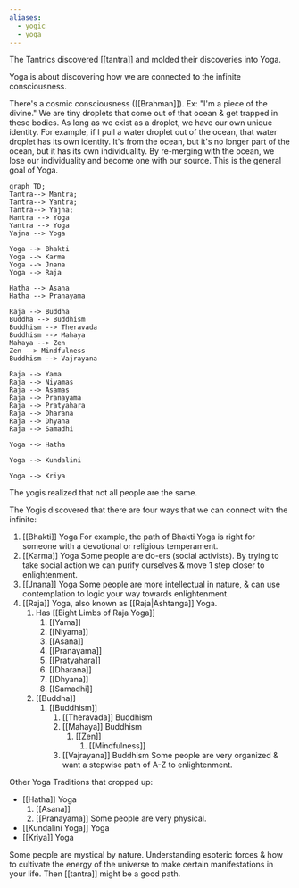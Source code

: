 ```yaml
---
aliases:
  - yogic
  - yoga
---
```

The Tantrics discovered [[tantra]] and molded their discoveries into Yoga.

Yoga is about discovering how we are connected to the infinite consciousness.

There's a cosmic consciousness ([[Brahman]]). Ex: "I'm a piece of the divine."
We are tiny droplets that come out of that ocean & get trapped in these bodies. As long as we exist as a droplet, we have our own unique identity.
For example, if I pull a water droplet out of the ocean, that water droplet has its own identity. It's from the ocean, but it's no longer part of the ocean, but it has its own individuality. By re-merging with the ocean, we lose our individuality and become one with our source. This is the general goal of Yoga.



``` mermaid
graph TD;
Tantra--> Mantra;
Tantra--> Yantra;
Tantra--> Yajna;
Mantra --> Yoga
Yantra --> Yoga
Yajna --> Yoga
    
Yoga --> Bhakti
Yoga --> Karma
Yoga --> Jnana
Yoga --> Raja

Hatha --> Asana
Hatha --> Pranayama

Raja --> Buddha
Buddha --> Buddhism
Buddhism --> Theravada
Buddhism --> Mahaya
Mahaya --> Zen
Zen --> Mindfulness
Buddhism --> Vajrayana

Raja --> Yama
Raja --> Niyamas
Raja --> Asamas
Raja --> Pranayama
Raja --> Pratyahara
Raja --> Dharana
Raja --> Dhyana
Raja --> Samadhi

Yoga --> Hatha

Yoga --> Kundalini

Yoga --> Kriya
```

The yogis realized that not all people are the same.

The Yogis discovered that there are four ways that we can connect with the infinite:
1) [[Bhakti]] Yoga
For example, the path of Bhakti Yoga is right for someone with a devotional or religious temperament.
2) [[Karma]] Yoga
Some people are do-ers (social activists). By trying to take social action we can purify ourselves & move 1 step closer to enlightenment.
3) [[Jnana]] Yoga
Some people are more intellectual in nature, & can use contemplation to logic your way towards enlightenment.
4) [[Raja]] Yoga, also known as [[Raja|Ashtanga]] Yoga.
	1) Has [[Eight Limbs of Raja Yoga]]
		1) [[Yama]]
		2) [[Niyama]]
		3) [[Asana]]
		4) [[Pranayama]]
		5) [[Pratyahara]]
		6) [[Dharana]]
		7) [[Dhyana]]
		8) [[Samadhi]]
	2) [[Buddha]]
		1) [[Buddhism]]
			1) [[Theravada]] Buddhism
			2) [[Mahaya]] Buddhism
				1) [[Zen]]
					1) [[Mindfulness]]
			3) [[Vajrayana]] Buddhism
Some people are very organized & want a stepwise path of A-Z to enlightenment.

Other Yoga Traditions that cropped up:
- [[Hatha]] Yoga
	1) [[Asana]]
	2) [[Pranayama]]
Some people are very physical.
- [[Kundalini Yoga]] Yoga
- [[Kriya]] Yoga

Some people are mystical by nature. Understanding esoteric forces & how to cultivate the energy of the universe to make certain manifestations in your life. Then [[tantra]] might be a good path.